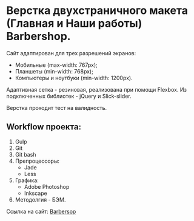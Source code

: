 # Верстка двухстраничного макета (Главная и Наши работы) Barbershop.
   Сайт адаптирован для трех разрешений экранов:
   - Мобильные (max-width: 767px);
   - Планшеты (min-width: 768px);
   - Компьютеры и ноутбуки (min-width: 1200px).
   
   Адаптивная сетка - резиновая, реализована при помощи Flexbox. Из подключенных библиотек - jQuery и Slick-slider.

   Верстка проходит тест на валидность.
   
## Workflow проекта:
   1. Gulp
   2. Git
   3. Git bash
   4. Препроцессоры:
      * Jade
      * Less
   5. Графика:
      * Adobe Photoshop
      * Inkscape
   6. Методолгия - БЭМ.

   Ссылка на сайт: [Barbersop](http://barbershop.stepanov-itpark.ru/)